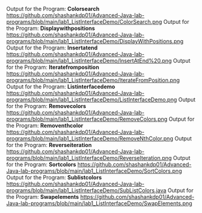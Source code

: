 Output for the Program: **Colorsearch**
https://github.com/shashankdp01/Advanced-Java-lab-programs/blob/main/lab1_ListInterfaceDemo/ColorSearch.png
Output for the Program: **Displaywithpositions**
https://github.com/shashankdp01/Advanced-Java-lab-programs/blob/main/lab1_ListInterfaceDemo/DisplayWithPositions.png
Output for the Program: **Insertatend**
https://github.com/shashankdp01/Advanced-Java-lab-programs/blob/main/lab1_ListInterfaceDemo/InsertAtEnd%20.png
Output for the Program: **Iteratefromposition**
https://github.com/shashankdp01/Advanced-Java-lab-programs/blob/main/lab1_ListInterfaceDemo/IterateFromPosition.png
Output for the Program: **Listinterfacedemo**
https://github.com/shashankdp01/Advanced-Java-lab-programs/blob/main/lab1_ListInterfaceDemo/ListInterfaceDemo.png
Output for the Program: **Removecolors**
https://github.com/shashankdp01/Advanced-Java-lab-programs/blob/main/lab1_ListInterfaceDemo/RemoveColors.png
Output for the Program: **Removenthcolor**
https://github.com/shashankdp01/Advanced-Java-lab-programs/blob/main/lab1_ListInterfaceDemo/RemoveNthColor.png
Output for the Program: **Reverseiteration**
https://github.com/shashankdp01/Advanced-Java-lab-programs/blob/main/lab1_ListInterfaceDemo/ReverseIteration.png
Output for the Program: **Sortcolors**
https://github.com/shashankdp01/Advanced-Java-lab-programs/blob/main/lab1_ListInterfaceDemo/SortColors.png
Output for the Program: **Sublistcolors**
https://github.com/shashankdp01/Advanced-Java-lab-programs/blob/main/lab1_ListInterfaceDemo/SubListColors.java
Output for the Program: **Swapelements**
https://github.com/shashankdp01/Advanced-Java-lab-programs/blob/main/lab1_ListInterfaceDemo/SwapElements.png
